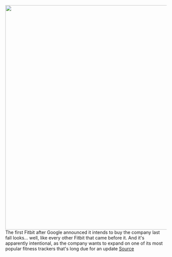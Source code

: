 <img src='https://cdn.vox-cdn.com/thumbor/rAtibNsYnBaAYKC85Uw5aw2Qtr0=/0x0:2000x1126/1200x800/filters:focal(840x403:1160x723)/cdn.vox-cdn.com/uploads/chorus_image/image/66579626/Fitbit_Charge_4_Iconic_Inbox_Black_Open_Screen_Crop_2.0.jpeg' width='700px' /><br/>
The first Fitbit after Google announced it intends to buy the company last fall looks... well, like every other Fitbit that came before it. And it's apparently intentional, as the company wants to expand on one of its most popular fitness trackers that's long due for an update
<a href='https://www.theverge.com/2020/3/31/21199567/fitbit-charge-4-tracker-gps-nfc-spotify-sp02-announcement-price'> Source <a/>